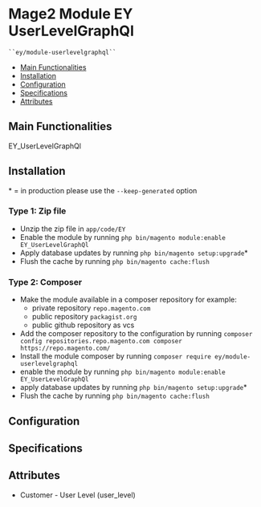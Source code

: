# Mage2 Module EY UserLevelGraphQl

    ``ey/module-userlevelgraphql``

 - [Main Functionalities](#markdown-header-main-functionalities)
 - [Installation](#markdown-header-installation)
 - [Configuration](#markdown-header-configuration)
 - [Specifications](#markdown-header-specifications)
 - [Attributes](#markdown-header-attributes)


## Main Functionalities
EY_UserLevelGraphQl

## Installation
\* = in production please use the `--keep-generated` option

### Type 1: Zip file

 - Unzip the zip file in `app/code/EY`
 - Enable the module by running `php bin/magento module:enable EY_UserLevelGraphQl`
 - Apply database updates by running `php bin/magento setup:upgrade`\*
 - Flush the cache by running `php bin/magento cache:flush`

### Type 2: Composer

 - Make the module available in a composer repository for example:
    - private repository `repo.magento.com`
    - public repository `packagist.org`
    - public github repository as vcs
 - Add the composer repository to the configuration by running `composer config repositories.repo.magento.com composer https://repo.magento.com/`
 - Install the module composer by running `composer require ey/module-userlevelgraphql`
 - enable the module by running `php bin/magento module:enable EY_UserLevelGraphQl`
 - apply database updates by running `php bin/magento setup:upgrade`\*
 - Flush the cache by running `php bin/magento cache:flush`


## Configuration




## Specifications




## Attributes

 - Customer - User Level (user_level)

